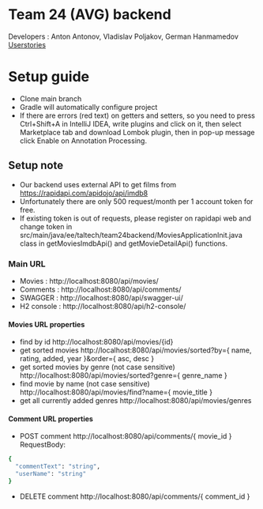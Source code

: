 # Team 24 (AVG) backend
Developers : Anton Antonov, Vladislav Poljakov, German Hanmamedov  
[Userstories](https://gitlab.cs.ttu.ee/gehanm/iti0203-2020-team24-back/-/wikis/User-stories)

# Setup guide
- Clone main branch
- Gradle will automatically configure project
- If there are errors (red text) on getters and setters, so you need to press Ctrl+Shift+A in IntelliJ IDEA, write plugins and click on it, then select Marketplace tab and download Lombok plugin, then in pop-up message click Enable on Annotation Processing.

## Setup note
- Our backend uses external API to get films from https://rapidapi.com/apidojo/api/imdb8
- Unfortunately there are only 500 request/month per 1 account token for free.
- If existing token is out of requests, please register on rapidapi web and change token in src/main/java/ee/taltech/team24backend/MoviesApplicationInit.java class in getMoviesImdbApi() and getMovieDetailApi() functions.

### Main URL
- Movies : http://localhost:8080/api/movies/
- Comments : http://localhost:8080/api/comments/
- SWAGGER : http://localhost:8080/api/swagger-ui/
- H2 console : http://localhost:8080/api/h2-console/

#### Movies URL properties 
- find by id http://localhost:8080/api/movies/{id}
- get sorted movies http://localhost:8080/api/movies/sorted?by={ name, rating, added, year }&order={ asc, desc }
- get sorted movies by genre (not case sensitive) http://localhost:8080/api/movies/sorted?genre={ genre_name }
- find movie by name (not case sensitive) http://localhost:8080/api/movies/find?name={ movie_title }
- get all currently added genres http://localhost:8080/api/movies/genres

#### Comment URL properties
- POST comment http://localhost:8080/api/comments/{ movie_id }  
RequestBody:  
```sh
{
  "commentText": "string",
  "userName": "string"
}
```
- DELETE comment http://localhost:8080/api/comments/{ comment_id }  

